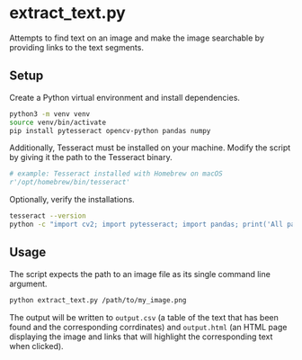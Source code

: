 # extract_text.py
Attempts to find text on an image and make
the image searchable by providing links to
the text segments.

## Setup
Create a Python virtual environment and install dependencies.

``` sh
python3 -m venv venv
source venv/bin/activate
pip install pytesseract opencv-python pandas numpy
```

Additionally, Tesseract must be installed on your machine.
Modify the script by giving it the path to the Tesseract binary.

``` python
# example: Tesseract installed with Homebrew on macOS
r'/opt/homebrew/bin/tesseract'
```

Optionally, verify the installations.

``` sh
tesseract --version
python -c "import cv2; import pytesseract; import pandas; print('All packages are installed successfully!')"
```

## Usage
The script expects the path to an image file
as its single command line argument.

``` sh
python extract_text.py /path/to/my_image.png
```

The output will be written to `output.csv` (a table of the text 
that has been found and the corresponding corrdinates)
and `output.html` (an HTML page displaying the image and 
links that will highlight the corresponding text when clicked).